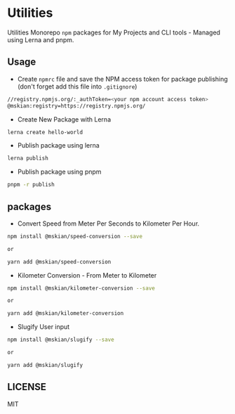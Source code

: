 # Utilities

Utilities Monorepo `npm` packages for My Projects and CLI tools - Managed using Lerna and pnpm.

## Usage

- Create `npmrc` file and save the NPM access token for package publishing (don't forget add this file into `.gitignore`)

```sh
//registry.npmjs.org/:_authToken=<your npm account access token>
@mskian:registry=https://registry.npmjs.org/
```

- Create New Package with Lerna

```sh
lerna create hello-world
```

- Publish package using lerna

```sh
lerna publish
```

- Publish package using pnpm

```sh
pnpm -r publish
```

## packages

- Convert Speed from Meter Per Seconds to Kilometer Per Hour.

```sh
npm install @mskian/speed-conversion --save

or

yarn add @mskian/speed-conversion
```

- Kilometer Conversion - From Meter to Kilometer

```sh
npm install @mskian/kilometer-conversion --save

or

yarn add @mskian/kilometer-conversion
```

- Slugify User input

```sh
npm install @mskian/slugify --save

or

yarn add @mskian/slugify
```

## LICENSE

MIT
